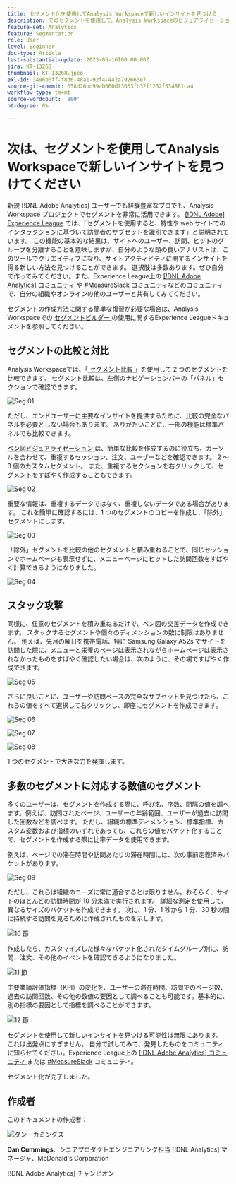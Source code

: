 ```yaml
---
title: セグメント化を使用してAnalysis Workspaceで新しいインサイトを見つける
description: でのセグメントを使用して、Analysis Workspaceのビジュアライゼーション  [!DNL Adobe Analytics]  フリーフォームテーブルから新しいインサイトを発見する方法を説明します。
feature-set: Analytics
feature: Segmentation
role: User
level: Beginner
doc-type: Article
last-substantial-update: 2023-05-16T00:00:00Z
jira: KT-13268
thumbnail: KT-13268.jpeg
exl-id: 3496b6ff-f8d6-48a1-92f4-442a792663e7
source-git-commit: 058d26bd99ab060df3633fb32f1232f534881ca4
workflow-type: tm+mt
source-wordcount: '800'
ht-degree: 0%

---
```


# 次は、セグメントを使用してAnalysis Workspaceで新しいインサイトを見つけてください

新規 [!DNL Adobe Analytics] ユーザーでも経験豊富なプロでも、Analysis Workspace プロジェクトでセグメントを非常に活用できます。 [[!DNL Adobe] Experience League](https://experienceleague.adobe.com/docs/analytics/components/segmentation/seg-overview.html?lang=en) では、「セグメントを使用すると、特性や web サイトでのインタラクションに基づいて訪問者のサブセットを識別できます」と説明されています。 この機能の基本的な結果は、サイトへのユーザー、訪問、ヒットのグループを分離することを意味しますが、自分のような頭の良いアナリストは、このツールでクリエイティブになり、サイトアクティビティに関するインサイトを得る新しい方法を見つけることができます。 選択肢は多数あります。ぜひ自分で作ってみてください。また、Experience League上の [[!DNL Adobe Analytics]  コミュニティ ](https://experienceleaguecommunities.adobe.com/t5/adobe-analytics/ct-p/adobe-analytics-community?profile.language=ja) や [#MeasureSlack](https://www.measure.chat/) コミュニティなどのコミュニティで、自分の組織やオンラインの他のユーザーと共有してみてください。

セグメントの作成方法に関する簡単な復習が必要な場合は、Analysis Workspaceでの [ セグメントビルダー ](https://experienceleague.adobe.com/docs/analytics/components/segmentation/segmentation-workflow/seg-build.html?lang=en) の使用に関するExperience Leagueドキュメントを参照してください。

## セグメントの比較と対比

Analysis Workspaceでは、「[ セグメント比較 ](https://experienceleague.adobe.com/docs/analytics/analyze/analysis-workspace/panels/segment-comparison/segment-comparison.html?lang=en)」を使用して 2 つのセグメントを比較できます。 セグメント比較は、左側のナビゲーションバーの「パネル」セクションで確認できます。

![Seg 01](assets/seg01.png)

ただし、エンドユーザーに主要なインサイトを提供するために、比較の完全なパネルを必要としない場合もあります。 ありがたいことに、一部の機能は標準パネルでも比較できます。

[ ベン図ビジュアライゼーション ](https://experienceleague.adobe.com/docs/analytics/analyze/analysis-workspace/visualizations/venn.html?lang=en) は、簡単な比較を作成するのに役立ち、カーソルを合わせて、重複するセッション、注文、ユーザーなどを確認できます。 2 ～ 3 個のカスタムセグメント。 また、重複するセクションを右クリックして、セグメントをすばやく作成することもできます。

![Seg 02](assets/s02.png)

重要な情報は、重複するデータではなく、重複しないデータである場合があります。 これを簡単に確認するには、1 つのセグメントのコピーを作成し、「除外」セグメントにします。

![Seg 03](assets/s03.png)

「除外」セグメントを比較の他のセグメントと積み重ねることで、同じセッションでホームページも表示せずに、メニューページにヒットした訪問回数をすばやく計算できるようになりました。

![Seg 04](assets/s04.png)

## スタック攻撃

同様に、任意のセグメントを積み重ねるだけで、ベン図の交差データを作成できます。 スタックするセグメントや個々のディメンションの数に制限はありません。 例えば、先月の曜日を携帯電話、特に Samsung Galaxy A52s でサイトを訪問した際に、メニューと栄養のページは表示されながらホームページは表示されなかったものをすばやく確認したい場合は、次のように、その場ですばやく作成できます。

![Seg 05](assets/s05.png)

さらに良いことに、ユーザーや訪問ベースの完全なサブセットを見つけたら、これらの値をすべて選択して右クリックし、即座にセグメントを作成できます。

![Seg 06](assets/s06.png)

![Seg 07](assets/s07.png)

![Seg 08](assets/s08.png)

1 つのセグメントで大きな力を発揮します。

## 多数のセグメントに対応する数値のセグメント

多くのユーザーは、セグメントを作成する際に、呼び名、序数、間隔の値を調べます。例えば、訪問されたページ、ユーザーの年齢範囲、ユーザーが過去に訪問した回数などを調べます。 ただし、組織の標準ディメンション、標準指標、カスタム変数および指標のいずれであっても、これらの値をバケット化することで、セグメントを作成する際に比率データを使用できます。

例えば、ページでの滞在時間や訪問あたりの滞在時間には、次の事前定義済みバケットがあります。

![Seg 09](assets/s09.png)

ただし、これらは組織のニーズに常に適合するとは限りません。おそらく、サイトのほとんどの訪問時間が 10 分未満で実行されます。 詳細な測定を使用して、異なるサイズのバケットを作成できます。 次に、1 分、1 秒から 1 分、30 秒の間に持続する訪問を見るために作成されたものを示します。

![10 節 ](assets/s10.png)

作成したら、カスタマイズした様々なバケット化されたタイムグループ別に、訪問、注文、その他のイベントを確認できるようになりました。

![11 節 ](assets/s11.png)

主要業績評価指標（KPI）の変化を、ユーザーの滞在時間、訪問でのページ数、過去の訪問回数、その他の数値の要因として調べることも可能です。基本的に、別の指標の要因として指標を調べることができます。

![12 節 ](assets/s12.png)

セグメントを使用して新しいインサイトを見つける可能性は無限にあります。 これは出発点にすぎません。 自分で試してみて、発見したものをコミュニティに知らせてください。Experience League上の [[!DNL Adobe Analytics]  コミュニティ ](https://experienceleaguecommunities.adobe.com/t5/adobe-analytics/ct-p/adobe-analytics-community?profile.language=ja) または [#MeasureSlack](https://www.measure.chat/) コミュニティ。

セグメント化が完了しました。

## 作成者

このドキュメントの作成者：

![ ダン・カミングス ](assets/seg13.png)

**Dan Cummings**、シニアプロダクトエンジニアリング担当 [!DNL Analytics] マネージャ、McDonald&#39;s Corporation

[!DNL Adobe Analytics] チャンピオン
